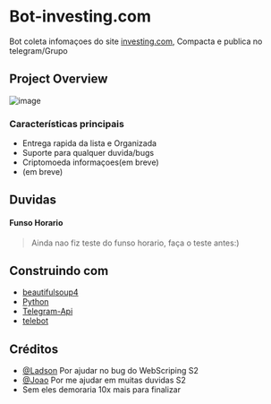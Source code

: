 # Bot-investing.com

Bot coleta infomaçoes do site [investing.com](https://br.investing.com/economic-calendar/), Compacta e publica no telegram/Grupo

## Project Overview

![image](https://user-images.githubusercontent.com/68496527/139720100-5256bd1a-a368-49ab-91a3-cf59532871fd.png)

### Características principais

* Entrega rapida da lista e Organizada
* Suporte para qualquer duvida/bugs
* Criptomoeda informaçoes(em breve)
* (em breve)

## Duvidas
#### Funso Horario
 > Ainda nao fiz teste do funso horario, faça o teste antes:)

## Construindo com

* [beautifulsoup4](https://pypi.org/project/beautifulsoup4/)
* [Python](https://www.python.org/)
* [Telegram-Api](https://core.telegram.org/bots)
* [telebot](https://pypi.org/project/telebot/)

## Créditos
* [@Ladson](https://github.com/ladsong) Por ajudar no bug do WebScriping S2
* [@Joao](https://github.com/Porfirio-Prodigy) Por me ajudar em muitas duvidas S2
* Sem eles demoraria 10x mais para finalizar
